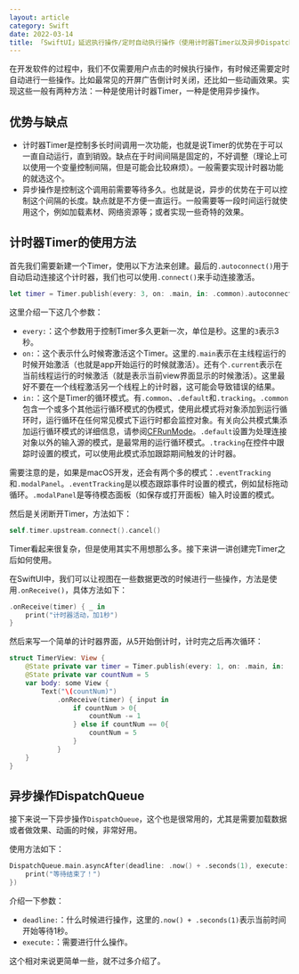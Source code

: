 ```yaml
---
layout: article
category: Swift
date: 2022-03-14
title: 「SwiftUI」延迟执行操作/定时自动执行操作（使用计时器Timer以及异步DispatchQueue.main.asyncAfter）
---
```

<!-- excerpt-start -->
在开发软件的过程中，我们不仅需要用户点击的时候执行操作，有时候还需要定时自动进行一些操作。比如最常见的开屏广告倒计时关闭，还比如一些动画效果。实现这些一般有两种方法：一种是使用计时器Timer，一种是使用异步操作。

## 优势与缺点
 - 计时器Timer是控制多长时间调用一次功能，也就是说Timer的优势在于可以一直自动运行，直到销毁。缺点在于时间间隔是固定的，不好调整（理论上可以使用一个变量控制间隔，但是可能会比较麻烦）。一般需要实现计时器功能的就选这个。
 - 异步操作是控制这个调用前需要等待多久。也就是说，异步的优势在于可以控制这个间隔的长度。缺点就是不方便一直运行。一般需要等一段时间运行就使用这个，例如加载素材、网络资源等；或者实现一些奇特的效果。

## 计时器Timer的使用方法
首先我们需要新建一个Timer，使用以下方法来创建。最后的`.autoconnect()`用于自动启动连接这个计时器，我们也可以使用`.connect()`来手动连接激活。

```swift
let timer = Timer.publish(every: 3, on: .main, in: .common).autoconnect()
```

这里介绍一下这几个参数：

 - `every:`：这个参数用于控制Timer多久更新一次，单位是秒。这里的`3`表示3秒。
 - `on:`：这个表示什么时候寄激活这个Timer。这里的`.main`表示在主线程运行的时候开始激活（也就是app开始运行的时候就激活）。还有个`.current`表示在当前线程运行的时候激活（就是表示当前view界面显示的时候激活）。这里最好不要在一个线程激活另一个线程上的计时器，这可能会导致错误的结果。
 - `in:`：这个是Timer的循环模式。有`.common`、`.default`和`.tracking`。`.common`包含一个或多个其他运行循环模式的伪模式，使用此模式将对象添加到运行循环时，运行循环在任何常见模式下运行时都会监控对象。有关向公共模式集添加运行循环模式的详细信息，请参阅[CFRunMode](https://developer.apple.com/documentation/corefoundation/1542137-cfrunloopaddcommonmode)。`.default`设置为处理连接对象以外的输入源的模式，是最常用的运行循环模式。`.tracking`在控件中跟踪时设置的模式，可以使用此模式添加跟踪期间触发的计时器。

需要注意的是，如果是macOS开发，还会有两个多的模式：`.eventTracking`和`.modalPanel`。`.eventTracking`是以模态跟踪事件时设置的模式，例如鼠标拖动循环。`.modalPanel`是等待模态面板（如保存或打开面板）输入时设置的模式。

然后是关闭断开Timer，方法如下：

```swift
self.timer.upstream.connect().cancel()
```

Timer看起来很复杂，但是使用其实不用想那么多。接下来讲一讲创建完Timer之后如何使用。

在SwiftUI中，我们可以让视图在一些数据更改的时候进行一些操作，方法是使用`.onReceive()`，具体方法如下：

```swift
.onReceive(timer) { _ in
	print("计时器活动，加1秒")
}                                 
```

然后来写一个简单的计时器界面，从5开始倒计时，计时完之后再次循环：

```swift
struct TimerView: View {
    @State private var timer = Timer.publish(every: 1, on: .main, in: .common).autoconnect()
    @State private var countNum = 5
    var body: some View {
        Text("\(countNum)")
            .onReceive(timer) { input in
                if countNum > 0{
                    countNum -= 1
                } else if countNum == 0{
                    countNum = 5
                }
            }
    }
}
```

## 异步操作DispatchQueue
接下来说一下异步操作`DispatchQueue`，这个也是很常用的，尤其是需要加载数据或者做效果、动画的时候，非常好用。

使用方法如下：

```swift
DispatchQueue.main.asyncAfter(deadline: .now() + .seconds(1), execute: {
    print("等待结束了！")
})
```

介绍一下参数：

 - `deadline:`：什么时候进行操作，这里的`.now() + .seconds(1)`表示当前时间开始等待1秒。
 - `execute:`：需要进行什么操作。

这个相对来说更简单一些，就不过多介绍了。